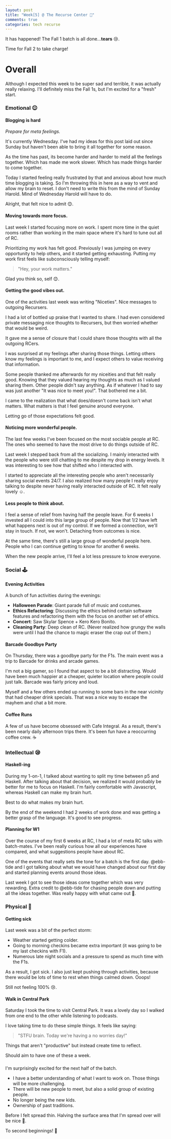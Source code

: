 ```yaml
---
layout: post
title: "Week[5] @ The Recurse Center 👋"
comments: true
categories: tech recurse
---
```


It has happened! The Fall 1 batch is all done...**tears** 😢.

Time for Fall 2 to take charge!

# Overall

Although I expected this week to be super sad and terrible, it was actually really relaxing. I'll definitely miss the Fall 1s, but I'm excited for a "fresh" start.

### Emotional 😌

#### **Blogging is hard**

*Prepare for meta feelings.*

It's currently Wednesday. I've had my ideas for this post laid out since Sunday but haven't been able to bring it all together for some reason.

As the time has past, its become harder and harder to meld all the feelings together. Which has made me work slower. Which has made things harder to come together.

Today I started feeling really frustrated by that and anxious about how much time blogging is taking. So I'm throwing this in here as a way to vent and allow my brain to reset. I don't need to write this from the mind of Sunday Harold. Mind of Wednesday Harold will have to do.

Alright, that felt nice to admit 😊.

#### **Moving towards more focus.**
Last week I started focusing more on work. I spent more time in the quiet rooms rather than working in the main space where it's hard to tune out all of RC.

Prioritizing my work has felt good. Previously I was jumping on every opportunity to help others, and it started getting exhausting. Putting my work first feels like subconsciously telling myself:

> "Hey, your work matters."

Glad you think so, self 😊.

#### **Getting the good vibes out.**
One of the activities last week was writing "Niceties". Nice messages to outgoing Recursers.

I had a lot of bottled up praise that I wanted to share. I had even considered private messaging nice thoughts to Recursers, but then worried whether that would be weird.

It gave me a sense of closure that I could share those thoughts with all the outgoing RCers.

I was surprised at my feelings after sharing those things. Letting others know my feelings is important to me, and I expect others to value receiving that information.

Some people thanked me afterwards for my niceities and that felt really good. Knowing that they valued hearing my thoughts as much as I valued sharing them.
Other people didn't say anything. As if whatever I had to say was just another "It was nice to meet you!". That bothered me a bit.

I came to the realization that what does/doesn't come back isn't what matters. What matters is that I feel genuine around everyone.  

Letting go of those expectations felt good.

#### **Noticing more wonderful people.**

The last few weeks I've been focused on the most sociable people at RC. The ones who seemed to have the most drive to do things outside of RC.

Last week I stepped back from all the socializing. I mainly interacted with the people who were still chatting to me despite my drop in energy levels. It was interesting to see how that shifted who I interacted with.

I started to appreciate all the interesting people who aren't necessarily sharing social events 24/7. I also realized how many people I really enjoy talking to despite never having really interacted outside of RC. It felt really lovely ☺️.  

#### **Less people to think about.**

I feel a sense of relief from having half the people leave. For 6 weeks I invested all I could into this large group of people. Now that 1/2 have left what happens next is out of my control. If we formed a connection, we'll stay in touch. If not, we won't. Detaching from outcomes is nice.

At the same time, there's still a large group of wonderful people here. People who I can continue getting to know for another 6 weeks.

When the new people arrive, I'll feel a lot less pressure to know everyone.

### Social 🕹

#### **Evening Activities**

A bunch of fun activities during the evenings:

- **Halloween Parade**: Giant parade full of music and costumes.
- **Ethics Refactoring**: Discussing the ethics behind certain software features and refactoring them with the focus on another set of ethics.
- **Concert**: Saw Skylar Spence + Kero Kero Bonito.
- **Cleaning Party**: Deep clean of RC. (Never realized how grungy the walls were until I had the chance to magic eraser the crap out of them.)

#### **Barcade Goodbye Party**

On Thursday, there was a goodbye party for the F1s. The main event was a trip to Barcade for drinks and arcade games.

I'm not a big gamer, so I found that aspect to be a bit distracting. Would have been much happier at a cheaper, quieter location where people could just talk. Barcade was fairly pricey and loud.

Myself and a few others ended up running to some bars in the near vicinity that had cheaper drink specials. That was a nice way to escape the mayhem and chat a bit more.

#### **Coffee Runs**

A few of us have become obsessed with Cafe Integral. As a result, there's been nearly daily afternoon trips there.
It's been fun have a reoccurring coffee crew. ☕️

### Intellectual 😪

#### **Haskell-ing**

During my 1-on-1, I talked about wanting to split my time between p5 and Haskell. After talking about that decision, we realized it would probably be better for me to focus on Haskell. I'm fairly comfortable with Javascript, whereas Haskell can make my brain hurt.

Best to do what makes my brain hurt.

By the end of the weekend I had 2 weeks of work done and was getting a better grasp of the language. It's good to see progress.

#### **Planning for W1**

Over the course of my first 6 weeks at RC, I had a lot of meta RC talks with batch-mates. I've been really curious how all our experiences have compared, and what suggestions people have about RC.

One of the events that really sets the tone for a batch is the first day. @ebb-tide and I got talking about what we would have changed about our first day and started planning events around those ideas.

Last week I got to see those ideas come together which was very rewarding. Extra credit to @ebb-tide for chasing people down and putting all the ideas together. Was really happy with what came out 🙂.

### Physical 🤒

#### **Getting sick**

Last week was a bit of the perfect storm:
- Weather started getting colder.
- Going to morning checkins became extra important (it was going to be my last checkins with F1).
- Numerous late night socials and a pressure to spend as much time with the F1s.

As a result, I got sick. I also just kept pushing through activities, because there would be lots of time to rest when things calmed down. Ooops!

Still not feeling 100% 😢.

#### **Walk in Central Park**

Saturday I took the time to visit Central Park. It was a lovely day so I walked from one end to the other while listening to podcasts.

I love taking time to do these simple things. It feels like saying:

> "STFU brain. Today we're having a no worries day!"

Things that aren't "productive" but instead create time to reflect.

Should aim to have one of these a week.

### </End>

I'm surprisingly excited for the next half of the batch.

- I have a better understanding of what I want to work on. Those things will be more challenging.
- There will be new people to meet, but also a solid group of existing people.
- No longer being the new kids.
- Ownership of past traditions.

Before I felt spread thin. Halving the surface area that I'm spread over will be nice 🍞.

To second beginnings! 🍻
